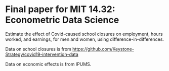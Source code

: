 # Final paper for MIT 14.32: Econometric Data Science

Estimate the effect of Covid-caused school closures on employment, hours worked, and earnings, for men and women, using
difference-in-differences.

Data on school closures is from https://github.com/Keystone-Strategy/covid19-intervention-data

Data on economic effects is from IPUMS.

